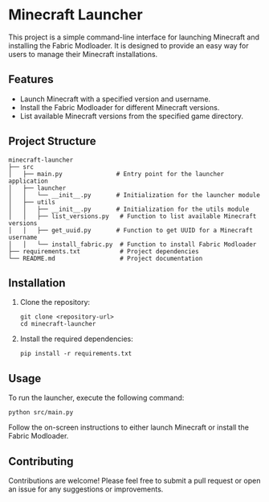 # Minecraft Launcher

This project is a simple command-line interface for launching Minecraft and installing the Fabric Modloader. It is designed to provide an easy way for users to manage their Minecraft installations.

## Features

- Launch Minecraft with a specified version and username.
- Install the Fabric Modloader for different Minecraft versions.
- List available Minecraft versions from the specified game directory.

## Project Structure

```
minecraft-launcher
├── src
│   ├── main.py               # Entry point for the launcher application
│   ├── launcher
│   │   └── __init__.py       # Initialization for the launcher module
│   ├── utils
│   │   ├── __init__.py       # Initialization for the utils module
│   │   ├── list_versions.py   # Function to list available Minecraft versions
│   │   ├── get_uuid.py       # Function to get UUID for a Minecraft username
│   │   └── install_fabric.py  # Function to install Fabric Modloader
├── requirements.txt           # Project dependencies
└── README.md                  # Project documentation
```

## Installation

1. Clone the repository:
   ```
   git clone <repository-url>
   cd minecraft-launcher
   ```

2. Install the required dependencies:
   ```
   pip install -r requirements.txt
   ```

## Usage

To run the launcher, execute the following command:
```
python src/main.py
```

Follow the on-screen instructions to either launch Minecraft or install the Fabric Modloader.

## Contributing

Contributions are welcome! Please feel free to submit a pull request or open an issue for any suggestions or improvements.